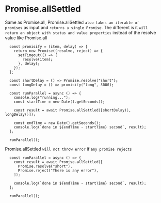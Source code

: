 # Promise.allSettled

Same as Promise.all, Promise.allSettled `also takes an iterable of promises` as input and `returns a single Promise`. The different is it `will return an object with status and value properties` instead of the resolve value like Promise.all

```
  const promisify = (item, delay) => {
    return new Promise((resolve, reject) => {
      setTimeout(() => {
        resolve(item);
      }, delay);
    });
  };

  const shortDelay = () => Promise.resolve("short");
  const longDelay = () => promisify("long", 3000);

  const runParallel = async () => {
    console.log("running...");
    const startTime = new Date().getSeconds();

    const result = await Promise.allSettled([shortDelay(), longDelay()]);

    const endTime = new Date().getSeconds();
    console.log(`done in ${endTime - startTime} second`, result);
  };

  runParallel();
```

Promise.allSettled `will not throw error` if `any promise rejects`

```
  const runParallel = async () => {
    const result = await Promise.allSettled([
      Promise.resolve("short"),
      Promise.reject("There is any error"),
    ]);

    console.log(`done in ${endTime - startTime} second`, result);
  };

  runParallel();
```
